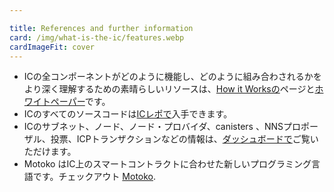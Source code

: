 ```yaml
---

title: References and further information
card: /img/what-is-the-ic/features.webp
cardImageFit: cover
---
```

- ICの全コンポーネントがどのように機能し、どのように組み合わされるかをより深く理解するための素晴らしいリソースは、[How it Worksの](/how-it-works/)ページと[ホワイトペーパー](https://internetcomputer.org/whitepaper.pdf)です。
- ICのすべてのソースコードは[ICレポで](https://github.com/dfinity/ic)入手できます。
- ICのサブネット、ノード、ノード・プロバイダ、canisters 、NNSプロポーザル、投票、ICPトランザクションなどの情報は、[ダッシュボードで](https://dashboard.internetcomputer.org/)ご覧いただけます。
- Motoko はIC上のスマートコントラクトに合わせた新しいプログラミング言語です。チェックアウト [Motoko](https://github.com/dfinity/motoko).

<!---


- Great resources to get a deeper understanding of how all components of the IC work and fit together are the [How it Works](/how-it-works/) page and the [white paper](https://internetcomputer.org/whitepaper.pdf).
- All of the IC's source code is available in [the IC repo](https://github.com/dfinity/ic).
- You can find information on the IC's subnets, nodes, node providers, canisters, NNS proposals, voting, ICP transactions and more on our [dashboard](https://dashboard.internetcomputer.org/).
- Motoko is a novel programming language tailored to smart contracts on the IC. Check out [Motoko](https://github.com/dfinity/motoko).
-->
